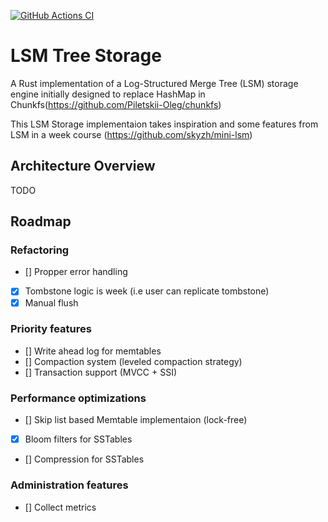 [![GitHub Actions CI](https://github.com/VanyaGlazunov/lsm-tree/actions/workflows/rust.yml/badge.svg)](https://github.com/VanyaGlazunov/lsm-tree/actions/workflows/rust.yml)


# LSM Tree Storage 
A Rust implementation of a Log-Structured Merge Tree (LSM) storage engine initially designed to replace HashMap in Chunkfs(https://github.com/Piletskii-Oleg/chunkfs)

This LSM Storage implementaion takes inspiration and some features from LSM in a week course (https://github.com/skyzh/mini-lsm)

## Architecture Overview

TODO

## Roadmap

### Refactoring
- [] Propper error handling
- [x] Tombstone logic is week (i.e user can replicate tombstone)
- [x] Manual flush

### Priority features
- [] Write ahead log for memtables
- [] Compaction system (leveled compaction strategy)
- [] Transaction support (MVCC + SSI)

### Performance optimizations
- [] Skip list based Memtable implementaion (lock-free)
- [x] Bloom filters for SSTables
- [] Compression for SSTables

### Administration features
- [] Collect metrics